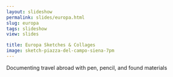 ```yaml
---
layout: slideshow
permalink: slides/europa.html
slug: europa
tags: slideshow
view: slides

title: Europa Sketches & Collages
image: sketch-piazza-del-campo-siena-7pm
---
```

Documenting travel abroad with pen, pencil, and found materials
